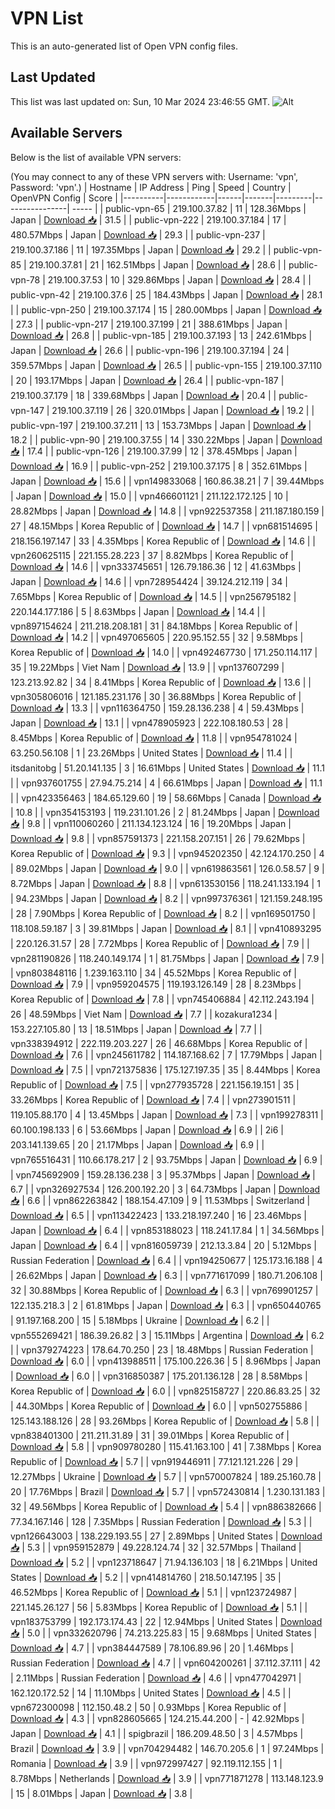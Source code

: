 # VPN List

This is an auto-generated list of Open VPN config files.

## Last Updated

This list was last updated on: Sun, 10 Mar 2024 23:46:55 GMT.
![Alt](https://repobeats.axiom.co/api/embed/186b98318ef1479477931607c1ad7d823f12451f.svg "Repobeats analytics image")

## Available Servers

Below is the list of available VPN servers:

(You may connect to any of these VPN servers with: Username: 'vpn', Password: 'vpn'.)
| Hostname | IP Address | Ping | Speed | Country | OpenVPN Config | Score |
|----------|------------|------|-------|---------|----------------| ----- |
| public-vpn-65 | 219.100.37.82 | 11 | 128.36Mbps | Japan | [Download 📥](./configs/server_0_JP.ovpn) | 31.5 |
| public-vpn-222 | 219.100.37.184 | 17 | 480.57Mbps | Japan | [Download 📥](./configs/server_1_JP.ovpn) | 29.3 |
| public-vpn-237 | 219.100.37.186 | 11 | 197.35Mbps | Japan | [Download 📥](./configs/server_2_JP.ovpn) | 29.2 |
| public-vpn-85 | 219.100.37.81 | 21 | 162.51Mbps | Japan | [Download 📥](./configs/server_3_JP.ovpn) | 28.6 |
| public-vpn-78 | 219.100.37.53 | 10 | 329.86Mbps | Japan | [Download 📥](./configs/server_4_JP.ovpn) | 28.4 |
| public-vpn-42 | 219.100.37.6 | 25 | 184.43Mbps | Japan | [Download 📥](./configs/server_5_JP.ovpn) | 28.1 |
| public-vpn-250 | 219.100.37.174 | 15 | 280.00Mbps | Japan | [Download 📥](./configs/server_6_JP.ovpn) | 27.3 |
| public-vpn-217 | 219.100.37.199 | 21 | 388.61Mbps | Japan | [Download 📥](./configs/server_7_JP.ovpn) | 26.8 |
| public-vpn-185 | 219.100.37.193 | 13 | 242.61Mbps | Japan | [Download 📥](./configs/server_8_JP.ovpn) | 26.6 |
| public-vpn-196 | 219.100.37.194 | 24 | 359.57Mbps | Japan | [Download 📥](./configs/server_9_JP.ovpn) | 26.5 |
| public-vpn-155 | 219.100.37.110 | 20 | 193.17Mbps | Japan | [Download 📥](./configs/server_10_JP.ovpn) | 26.4 |
| public-vpn-187 | 219.100.37.179 | 18 | 339.68Mbps | Japan | [Download 📥](./configs/server_11_JP.ovpn) | 20.4 |
| public-vpn-147 | 219.100.37.119 | 26 | 320.01Mbps | Japan | [Download 📥](./configs/server_12_JP.ovpn) | 19.2 |
| public-vpn-197 | 219.100.37.211 | 13 | 153.73Mbps | Japan | [Download 📥](./configs/server_13_JP.ovpn) | 18.2 |
| public-vpn-90 | 219.100.37.55 | 14 | 330.22Mbps | Japan | [Download 📥](./configs/server_14_JP.ovpn) | 17.4 |
| public-vpn-126 | 219.100.37.99 | 12 | 378.45Mbps | Japan | [Download 📥](./configs/server_15_JP.ovpn) | 16.9 |
| public-vpn-252 | 219.100.37.175 | 8 | 352.61Mbps | Japan | [Download 📥](./configs/server_16_JP.ovpn) | 15.6 |
| vpn149833068 | 160.86.38.21 | 7 | 39.44Mbps | Japan | [Download 📥](./configs/server_17_JP.ovpn) | 15.0 |
| vpn466601121 | 211.122.172.125 | 10 | 28.82Mbps | Japan | [Download 📥](./configs/server_18_JP.ovpn) | 14.8 |
| vpn922537358 | 211.187.180.159 | 27 | 48.15Mbps | Korea Republic of | [Download 📥](./configs/server_19_KR.ovpn) | 14.7 |
| vpn681514695 | 218.156.197.147 | 33 | 4.35Mbps | Korea Republic of | [Download 📥](./configs/server_20_KR.ovpn) | 14.6 |
| vpn260625115 | 221.155.28.223 | 37 | 8.82Mbps | Korea Republic of | [Download 📥](./configs/server_21_KR.ovpn) | 14.6 |
| vpn333745651 | 126.79.186.36 | 12 | 41.63Mbps | Japan | [Download 📥](./configs/server_22_JP.ovpn) | 14.6 |
| vpn728954424 | 39.124.212.119 | 34 | 7.65Mbps | Korea Republic of | [Download 📥](./configs/server_23_KR.ovpn) | 14.5 |
| vpn256795182 | 220.144.177.186 | 5 | 8.63Mbps | Japan | [Download 📥](./configs/server_24_JP.ovpn) | 14.4 |
| vpn897154624 | 211.218.208.181 | 31 | 84.18Mbps | Korea Republic of | [Download 📥](./configs/server_25_KR.ovpn) | 14.2 |
| vpn497065605 | 220.95.152.55 | 32 | 9.58Mbps | Korea Republic of | [Download 📥](./configs/server_26_KR.ovpn) | 14.0 |
| vpn492467730 | 171.250.114.117 | 35 | 19.22Mbps | Viet Nam | [Download 📥](./configs/server_27_VN.ovpn) | 13.9 |
| vpn137607299 | 123.213.92.82 | 34 | 8.41Mbps | Korea Republic of | [Download 📥](./configs/server_28_KR.ovpn) | 13.6 |
| vpn305806016 | 121.185.231.176 | 30 | 36.88Mbps | Korea Republic of | [Download 📥](./configs/server_29_KR.ovpn) | 13.3 |
| vpn116364750 | 159.28.136.238 | 4 | 59.43Mbps | Japan | [Download 📥](./configs/server_30_JP.ovpn) | 13.1 |
| vpn478905923 | 222.108.180.53 | 28 | 8.45Mbps | Korea Republic of | [Download 📥](./configs/server_31_KR.ovpn) | 11.8 |
| vpn954781024 | 63.250.56.108 | 1 | 23.26Mbps | United States | [Download 📥](./configs/server_32_US.ovpn) | 11.4 |
| itsdanitobg | 51.20.141.135 | 3 | 16.61Mbps | United States | [Download 📥](./configs/server_33_US.ovpn) | 11.1 |
| vpn937601755 | 27.94.75.214 | 4 | 66.61Mbps | Japan | [Download 📥](./configs/server_34_JP.ovpn) | 11.1 |
| vpn423356463 | 184.65.129.60 | 19 | 58.66Mbps | Canada | [Download 📥](./configs/server_35_CA.ovpn) | 10.8 |
| vpn354153193 | 119.231.101.26 | 2 | 81.24Mbps | Japan | [Download 📥](./configs/server_36_JP.ovpn) | 9.8 |
| vpn110060260 | 211.134.123.124 | 16 | 19.20Mbps | Japan | [Download 📥](./configs/server_37_JP.ovpn) | 9.8 |
| vpn857591373 | 221.158.207.151 | 26 | 79.62Mbps | Korea Republic of | [Download 📥](./configs/server_38_KR.ovpn) | 9.3 |
| vpn945202350 | 42.124.170.250 | 4 | 89.02Mbps | Japan | [Download 📥](./configs/server_39_JP.ovpn) | 9.0 |
| vpn619863561 | 126.0.58.57 | 9 | 8.72Mbps | Japan | [Download 📥](./configs/server_40_JP.ovpn) | 8.8 |
| vpn613530156 | 118.241.133.194 | 1 | 94.23Mbps | Japan | [Download 📥](./configs/server_41_JP.ovpn) | 8.2 |
| vpn997376361 | 121.159.248.195 | 28 | 7.90Mbps | Korea Republic of | [Download 📥](./configs/server_42_KR.ovpn) | 8.2 |
| vpn169501750 | 118.108.59.187 | 3 | 39.81Mbps | Japan | [Download 📥](./configs/server_43_JP.ovpn) | 8.1 |
| vpn410893295 | 220.126.31.57 | 28 | 7.72Mbps | Korea Republic of | [Download 📥](./configs/server_44_KR.ovpn) | 7.9 |
| vpn281190826 | 118.240.149.174 | 1 | 81.75Mbps | Japan | [Download 📥](./configs/server_45_JP.ovpn) | 7.9 |
| vpn803848116 | 1.239.163.110 | 34 | 45.52Mbps | Korea Republic of | [Download 📥](./configs/server_46_KR.ovpn) | 7.9 |
| vpn959204575 | 119.193.126.149 | 28 | 8.23Mbps | Korea Republic of | [Download 📥](./configs/server_47_KR.ovpn) | 7.8 |
| vpn745406884 | 42.112.243.194 | 26 | 48.59Mbps | Viet Nam | [Download 📥](./configs/server_48_VN.ovpn) | 7.7 |
| kozakura1234 | 153.227.105.80 | 13 | 18.51Mbps | Japan | [Download 📥](./configs/server_49_JP.ovpn) | 7.7 |
| vpn338394912 | 222.119.203.227 | 26 | 46.68Mbps | Korea Republic of | [Download 📥](./configs/server_50_KR.ovpn) | 7.6 |
| vpn245611782 | 114.187.168.62 | 7 | 17.79Mbps | Japan | [Download 📥](./configs/server_51_JP.ovpn) | 7.5 |
| vpn721375836 | 175.127.197.35 | 35 | 8.44Mbps | Korea Republic of | [Download 📥](./configs/server_52_KR.ovpn) | 7.5 |
| vpn277935728 | 221.156.19.151 | 35 | 33.26Mbps | Korea Republic of | [Download 📥](./configs/server_53_KR.ovpn) | 7.4 |
| vpn273901511 | 119.105.88.170 | 4 | 13.45Mbps | Japan | [Download 📥](./configs/server_54_JP.ovpn) | 7.3 |
| vpn199278311 | 60.100.198.133 | 6 | 53.66Mbps | Japan | [Download 📥](./configs/server_55_JP.ovpn) | 6.9 |
| 2i6 | 203.141.139.65 | 20 | 21.17Mbps | Japan | [Download 📥](./configs/server_56_JP.ovpn) | 6.9 |
| vpn765516431 | 110.66.178.217 | 2 | 93.75Mbps | Japan | [Download 📥](./configs/server_57_JP.ovpn) | 6.9 |
| vpn745692909 | 159.28.136.238 | 3 | 95.37Mbps | Japan | [Download 📥](./configs/server_58_JP.ovpn) | 6.7 |
| vpn326927534 | 126.200.192.20 | 3 | 64.73Mbps | Japan | [Download 📥](./configs/server_59_JP.ovpn) | 6.6 |
| vpn862263842 | 188.154.47.109 | 9 | 11.53Mbps | Switzerland | [Download 📥](./configs/server_60_CH.ovpn) | 6.5 |
| vpn113422423 | 133.218.197.240 | 16 | 23.46Mbps | Japan | [Download 📥](./configs/server_61_JP.ovpn) | 6.4 |
| vpn853188023 | 118.241.17.84 | 1 | 34.56Mbps | Japan | [Download 📥](./configs/server_62_JP.ovpn) | 6.4 |
| vpn816059739 | 212.13.3.84 | 20 | 5.12Mbps | Russian Federation | [Download 📥](./configs/server_63_RU.ovpn) | 6.4 |
| vpn194250677 | 125.173.16.188 | 4 | 26.62Mbps | Japan | [Download 📥](./configs/server_64_JP.ovpn) | 6.3 |
| vpn771617099 | 180.71.206.108 | 32 | 30.88Mbps | Korea Republic of | [Download 📥](./configs/server_65_KR.ovpn) | 6.3 |
| vpn769901257 | 122.135.218.3 | 2 | 61.81Mbps | Japan | [Download 📥](./configs/server_66_JP.ovpn) | 6.3 |
| vpn650440765 | 91.197.168.200 | 15 | 5.18Mbps | Ukraine | [Download 📥](./configs/server_67_UA.ovpn) | 6.2 |
| vpn555269421 | 186.39.26.82 | 3 | 15.11Mbps | Argentina | [Download 📥](./configs/server_68_AR.ovpn) | 6.2 |
| vpn379274223 | 178.64.70.250 | 23 | 18.48Mbps | Russian Federation | [Download 📥](./configs/server_69_RU.ovpn) | 6.0 |
| vpn413988511 | 175.100.226.36 | 5 | 8.96Mbps | Japan | [Download 📥](./configs/server_70_JP.ovpn) | 6.0 |
| vpn316850387 | 175.201.136.128 | 28 | 8.58Mbps | Korea Republic of | [Download 📥](./configs/server_71_KR.ovpn) | 6.0 |
| vpn825158727 | 220.86.83.25 | 32 | 44.30Mbps | Korea Republic of | [Download 📥](./configs/server_72_KR.ovpn) | 6.0 |
| vpn502755886 | 125.143.188.126 | 28 | 93.26Mbps | Korea Republic of | [Download 📥](./configs/server_73_KR.ovpn) | 5.8 |
| vpn838401300 | 211.211.31.89 | 31 | 39.01Mbps | Korea Republic of | [Download 📥](./configs/server_74_KR.ovpn) | 5.8 |
| vpn909780280 | 115.41.163.100 | 41 | 7.38Mbps | Korea Republic of | [Download 📥](./configs/server_75_KR.ovpn) | 5.7 |
| vpn919446911 | 77.121.121.226 | 29 | 12.27Mbps | Ukraine | [Download 📥](./configs/server_76_UA.ovpn) | 5.7 |
| vpn570007824 | 189.25.160.78 | 20 | 17.76Mbps | Brazil | [Download 📥](./configs/server_77_BR.ovpn) | 5.7 |
| vpn572430814 | 1.230.131.183 | 32 | 49.56Mbps | Korea Republic of | [Download 📥](./configs/server_78_KR.ovpn) | 5.4 |
| vpn886382666 | 77.34.167.146 | 128 | 7.35Mbps | Russian Federation | [Download 📥](./configs/server_79_RU.ovpn) | 5.3 |
| vpn126643003 | 138.229.193.55 | 27 | 2.89Mbps | United States | [Download 📥](./configs/server_80_US.ovpn) | 5.3 |
| vpn959152879 | 49.228.124.74 | 32 | 32.57Mbps | Thailand | [Download 📥](./configs/server_81_TH.ovpn) | 5.2 |
| vpn123718647 | 71.94.136.103 | 18 | 6.21Mbps | United States | [Download 📥](./configs/server_82_US.ovpn) | 5.2 |
| vpn414814760 | 218.50.147.195 | 35 | 46.52Mbps | Korea Republic of | [Download 📥](./configs/server_83_KR.ovpn) | 5.1 |
| vpn123724987 | 221.145.26.127 | 56 | 5.83Mbps | Korea Republic of | [Download 📥](./configs/server_84_KR.ovpn) | 5.1 |
| vpn183753799 | 192.173.174.43 | 22 | 12.94Mbps | United States | [Download 📥](./configs/server_85_US.ovpn) | 5.0 |
| vpn332620796 | 74.213.225.83 | 15 | 9.68Mbps | United States | [Download 📥](./configs/server_86_US.ovpn) | 4.7 |
| vpn384447589 | 78.106.89.96 | 20 | 1.46Mbps | Russian Federation | [Download 📥](./configs/server_87_RU.ovpn) | 4.7 |
| vpn604200261 | 37.112.37.111 | 42 | 2.11Mbps | Russian Federation | [Download 📥](./configs/server_88_RU.ovpn) | 4.6 |
| vpn477042971 | 162.120.172.52 | 14 | 11.10Mbps | United States | [Download 📥](./configs/server_89_US.ovpn) | 4.5 |
| vpn672300098 | 112.150.48.2 | 50 | 0.93Mbps | Korea Republic of | [Download 📥](./configs/server_90_KR.ovpn) | 4.3 |
| vpn828605665 | 124.215.44.200 | - | 42.92Mbps | Japan | [Download 📥](./configs/server_91_JP.ovpn) | 4.1 |
| spigbrazil | 186.209.48.50 | 3 | 4.57Mbps | Brazil | [Download 📥](./configs/server_92_BR.ovpn) | 3.9 |
| vpn704294482 | 146.70.205.6 | 1 | 97.24Mbps | Romania | [Download 📥](./configs/server_93_RO.ovpn) | 3.9 |
| vpn972997427 | 92.119.112.155 | 1 | 8.78Mbps | Netherlands | [Download 📥](./configs/server_94_NL.ovpn) | 3.9 |
| vpn771871278 | 113.148.123.9 | 15 | 8.01Mbps | Japan | [Download 📥](./configs/server_95_JP.ovpn) | 3.8 |
